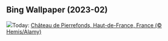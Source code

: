 ## Bing Wallpaper (2023-02)
![](https://www.bing.com/th?id=OHR.SunriseCastle_FR-FR3693166026_UHD.jpg&w=1000)Today: [Château de Pierrefonds, Haut-de-France, France (© Hemis/Alamy)](https://www.bing.com/th?id=OHR.SunriseCastle_FR-FR3693166026_UHD.jpg)
